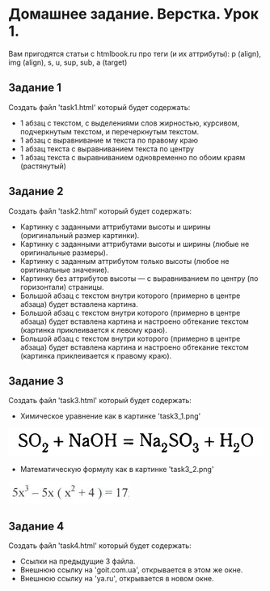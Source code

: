 # Домашнее задание. Верстка. Урок 1.

Вам пригодятся статьи с htmlbook.ru про теги (и их аттрибуты): p (align), img (align), s, u, sup, sub, a (target)

## Задание 1
Создать файл 'task1.html' который будет содержать:
  - 1 абзац с текстом, с выделениями слов жирностью, курсивом, подчеркнутым текстом, и перечеркнутым текстом.
  - 1 абзац с выравнивание м текста по правому краю
  - 1 абзац текста с выравниванием текста по центру
  - 1 абзац текста с выравниванием одновременно по обоим краям (растянутый)

## Задание 2

Создать файл 'task2.html' который будет содержать:

  - Картинку с заданными аттрибутами высоты и ширины (оригинальный размер картинки).
  - Картинку с заданными аттрибутами высоты и ширины (любые не оригинальные размеры).
  - Картинку с заданным аттрибутом только  высоты (любое не оригинальные значение).
  - Картинку без  аттрибутов высоты — с выравниванием по центру (по горизонтали) страницы.
  - Большой абзац с текстом внутри которого (примерно в центре абзаца) будет вставлена картина.
  - Большой абзац с текстом внутри которого (примерно в центре абзаца) будет вставлена картина и настроено обтекание текстом (картинка приклеивается к левому краю).
  - Большой абзац с текстом внутри которого (примерно в центре абзаца) будет вставлена картина и настроено обтекание текстом (картинка приклеивается к правому краю).

## Задание 3
Создать файл 'task3.html' который будет содержать:
  - Химическое уравнение как в картинке 'task3_1.png'
  
![task3_1.png](task3_1.png)

  - Математическую формулу как в картинке 'task3_2.png'

![task3_2.png](task3_2.png)

## Задание 4
Создать файл 'task4.html' который будет содержать:
  - Ссылки на предыдущие 3 файла.
  - Внешнюю ссылку на 'goit.com.ua', открывается в этом же окне.
  - Внешнюю ссылку на 'ya.ru', открывается в новом окне.


